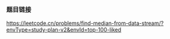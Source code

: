 ### 题目链接

https://leetcode.cn/problems/find-median-from-data-stream/?envType=study-plan-v2&envId=top-100-liked
